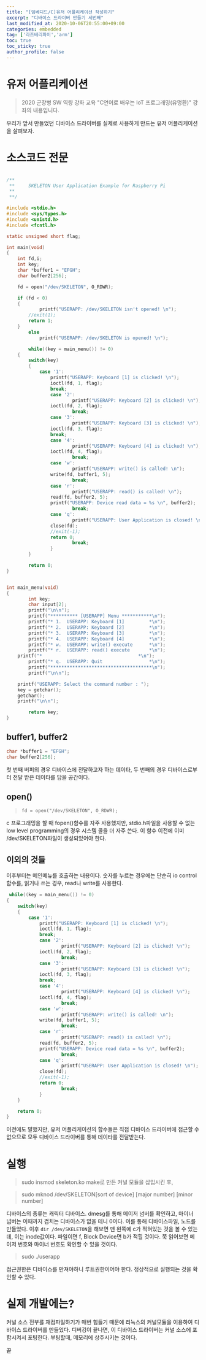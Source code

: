 ```yaml
---
title: "[임베디드/C]유저 어플리케이션 작성하기"
excerpt: "디바이스 드라이버 만들기 세번째"
last_modified_at: 2020-10-06T20:55:00+09:00
categories: embedded
tag: ['라즈베리파이','arm']
toc: true
toc_sticky: true
author_profile: false
---
```

# 유저 어플리케이션

> 2020 군장병 SW 역량 강화 교육 "C언어로 배우는 IoT 프로그래밍(유명환)" 강좌의 내용입니다.

우리가 앞서 만들었던 디바이스 드라이버를 실제로 사용하게 만드는 유저 어플리케이션을 살펴보자.

# 소스코드 전문

``` c

/**
 **     SKELETON User Application Example for Raspberry Pi
 **
 **/

#include <stdio.h>
#include <sys/types.h>
#include <unistd.h>
#include <fcntl.h>

static unsigned short flag;

int main(void)
{
	int fd,i;
	int key;
	char *buffer1 = "EFGH";
	char buffer2[256];

	fd = open("/dev/SKELETON", O_RDWR);

	if (fd < 0)
	{
    		printf("USERAPP: /dev/SKELETON isn't opened! \n");
		//exit(1);
		return 1;
	}
    	else
	    	printf("USERAPP: /dev/SKELETON is opened! \n");

    	while((key = main_menu()) != 0)
	{
		switch(key)
		{
	   		case '1':	
				printf("USERAPP: Keyboard [1] is clicked! \n");
				ioctl(fd, 1, flag);
				break;
           		case '2':
                		printf("USERAPP: Keyboard [2] is clicked! \n");
				ioctl(fd, 2, flag);
                		break;
           		case '3':
                		printf("USERAPP: Keyboard [3] is clicked! \n");
				ioctl(fd, 3, flag);
				break;
           		case '4':
                		printf("USERAPP: Keyboard [4] is clicked! \n");
				ioctl(fd, 4, flag);
                		break;
           		case 'w':
                		printf("USERAPP: write() is called! \n");
				write(fd, buffer1, 5);
                		break;
           		case 'r':
                		printf("USERAPP: read() is called! \n");
				read(fd, buffer2, 5);
				printf("USERAPP: Device read data = %s \n", buffer2);
                		break;
           		case 'q':
                		printf("USERAPP: User Application is closed! \n");
				close(fd);
				//exit(-1);
				return 0;
                		break;
                }
        }

        return 0;
} 


int main_menu(void)
{
        int key;
        char input[2];
        printf("\n\n");
        printf("********** [USERAPP] Menu ***********\n");
        printf("* 1.  USERAPP: Keyboard [1]         *\n");
        printf("* 2.  USERAPP: Keyboard [2]         *\n");
        printf("* 3.  USERAPP: Keyboard [3]         *\n");
        printf("* 4.  USERAPP: Keyboard [4]         *\n");
        printf("* w.  USERAPP: write() execute      *\n");
        printf("* r.  USERAPP: read() execute       *\n");
	printf("*                                   *\n");
        printf("* q.  USERAPP: Quit                 *\n");
        printf("*************************************\n");
        printf("\n\n");

	printf("USERAPP: Select the command number : ");
	key = getchar();
	getchar();
	printf("\n\n");

        return key;
}
```

## buffer1, buffer2

``` c
char *buffer1 = "EFGH";
char buffer2[256];
```
첫 번째 버퍼의 경우 디바이스에 전달하고자 하는 데이타, 두 번째의 경우 디바이스로부터 전달 받은 데이타를 담을 공간이다.

## open()

> `fd = open("/dev/SKELETON", O_RDWR);`

c 프로그래밍을 할 때 fopen()함수를 자주 사용했지만,  stdio.h파일을 사용할 수 없는 low level programming의 경우 시스템 콜을 더 자주 쓴다. 이 함수 이전에 이미 /dev/SKELETON파일이 생성되있어야 한다.

## 이외의 것들

이후부터는 메인메뉴를 호출하는 내용이다. 숫자를 누르는 경우에는 단순히 io control함수를, 읽거나 쓰는 경우, read나 write를 사용한다.

``` c
 while((key = main_menu()) != 0)
{
	switch(key)
	{
	  	case '1':	
			printf("USERAPP: Keyboard [1] is clicked! \n");
			ioctl(fd, 1, flag);
			break;
           	case '2':
                	printf("USERAPP: Keyboard [2] is clicked! \n");
			ioctl(fd, 2, flag);
                	break;
           	case '3':
                	printf("USERAPP: Keyboard [3] is clicked! \n");
			ioctl(fd, 3, flag);
			break;
           	case '4':
                	printf("USERAPP: Keyboard [4] is clicked! \n");
			ioctl(fd, 4, flag);
                	break;
           	case 'w':
                	printf("USERAPP: write() is called! \n");
			write(fd, buffer1, 5);
                	break;
           	case 'r':
                	printf("USERAPP: read() is called! \n");
			read(fd, buffer2, 5);
			printf("USERAPP: Device read data = %s \n", buffer2);
                	break;
           	case 'q':
                	printf("USERAPP: User Application is closed! \n");
			close(fd);
			//exit(-1);
			return 0;
                	break;
            }
    }

    return 0;
} 
```
이전에도 말했지만, 유저 어플리케이션의 함수들은 직접 디바이스 드라이버에 접근할 수 없으므로 모두 디바이스 드라이버를 통해 데이타를 전달받는다.

# 실행

> sudo insmod skeleton.ko
make로 만든 커널 모듈을 삽입시킨 후,

> sudo mknod /dev/SKELETON[sort of device] [major number] [minor number]

디바이스의 종류는 캐릭터 디바이스.
dmesg를 통해 메이저 넘버를 확인하고, 마이너 넘버는 이때까지 겹치는 디바이스가 없을 테니 0이다.
이를 통해 디바이스파일, 노드를 만들었다.
이후 `dir /dev/SKELETON`을 해보면 맨 왼쪽에 c가 적혀있는 것을 볼 수 있는데, 이는 inode값이다.
파일이면 f, Block Device면 b가 적힐 것이다. 쭉 읽어보면 메이저 번호와 마이너 번호도 확인할 수 있을 것이다.

> sudo ./userapp

접근권한은 디바이스를 만져야하니 루트권한이어야 한다. 정상적으로 실행되는 것을 확인할 수 있다.

# 실제 개발에는?

커널 소스 전부를 재컴파일하기가 매번 힘들기 때문에 리눅스의 커널모듈을 이용하여 디바이스 드라이버를 만들었다. 디버깅이 끝나면, 이 디바이스 드라이버는 커널 소스에 포함시켜서 포팅한다. 부팅할때, 메모리에 상주시키는 것이다.

끝